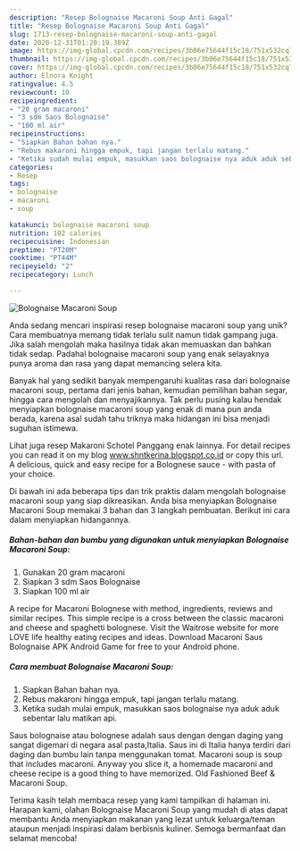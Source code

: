 ```yaml
---
description: "Resep Bolognaise Macaroni Soup Anti Gagal"
title: "Resep Bolognaise Macaroni Soup Anti Gagal"
slug: 1713-resep-bolognaise-macaroni-soup-anti-gagal
date: 2020-12-31T01:20:19.389Z
image: https://img-global.cpcdn.com/recipes/3b06e75644f15c18/751x532cq70/bolognaise-macaroni-soup-foto-resep-utama.jpg
thumbnail: https://img-global.cpcdn.com/recipes/3b06e75644f15c18/751x532cq70/bolognaise-macaroni-soup-foto-resep-utama.jpg
cover: https://img-global.cpcdn.com/recipes/3b06e75644f15c18/751x532cq70/bolognaise-macaroni-soup-foto-resep-utama.jpg
author: Elnora Knight
ratingvalue: 4.5
reviewcount: 10
recipeingredient:
- "20 gram macaroni"
- "3 sdm Saos Bolognaise"
- "100 ml air"
recipeinstructions:
- "Siapkan Bahan bahan nya."
- "Rebus makaroni hingga empuk, tapi jangan terlalu matang."
- "Ketika sudah mulai empuk, masukkan saos bolognaise nya aduk aduk sebentar lalu matikan api."
categories:
- Resep
tags:
- bolognaise
- macaroni
- soup

katakunci: bolognaise macaroni soup 
nutrition: 102 calories
recipecuisine: Indonesian
preptime: "PT20M"
cooktime: "PT44M"
recipeyield: "2"
recipecategory: Lunch

---
```



![Bolognaise Macaroni Soup](https://img-global.cpcdn.com/recipes/3b06e75644f15c18/751x532cq70/bolognaise-macaroni-soup-foto-resep-utama.jpg)

Anda sedang mencari inspirasi resep bolognaise macaroni soup yang unik? Cara membuatnya memang tidak terlalu sulit namun tidak gampang juga. Jika salah mengolah maka hasilnya tidak akan memuaskan dan bahkan tidak sedap. Padahal bolognaise macaroni soup yang enak selayaknya punya aroma dan rasa yang dapat memancing selera kita.

Banyak hal yang sedikit banyak mempengaruhi kualitas rasa dari bolognaise macaroni soup, pertama dari jenis bahan, kemudian pemilihan bahan segar, hingga cara mengolah dan menyajikannya. Tak perlu pusing kalau hendak menyiapkan bolognaise macaroni soup yang enak di mana pun anda berada, karena asal sudah tahu triknya maka hidangan ini bisa menjadi suguhan istimewa.

Lihat juga resep Makaroni Schotel Panggang enak lainnya. For detail recipes you can read it on my blog www.shntkerina.blogspot.co.id or copy this url. A delicious, quick and easy recipe for a Bolognese sauce - with pasta of your choice.


Di bawah ini ada beberapa tips dan trik praktis dalam mengolah bolognaise macaroni soup yang siap dikreasikan. Anda bisa menyiapkan Bolognaise Macaroni Soup memakai 3 bahan dan 3 langkah pembuatan. Berikut ini cara dalam menyiapkan hidangannya.

<!--inarticleads1-->

##### Bahan-bahan dan bumbu yang digunakan untuk menyiapkan Bolognaise Macaroni Soup:

1. Gunakan 20 gram macaroni
1. Siapkan 3 sdm Saos Bolognaise
1. Siapkan 100 ml air


A recipe for Macaroni Bolognese with method, ingredients, reviews and similar recipes. This simple recipe is a cross between the classic macaroni and cheese and spaghetti bolognese. Visit the Waitrose website for more LOVE life healthy eating recipes and ideas. Download Macaroni Saus Bolognaise APK Android Game for free to your Android phone. 

<!--inarticleads2-->

##### Cara membuat Bolognaise Macaroni Soup:

1. Siapkan Bahan bahan nya.
1. Rebus makaroni hingga empuk, tapi jangan terlalu matang.
1. Ketika sudah mulai empuk, masukkan saos bolognaise nya aduk aduk sebentar lalu matikan api.


Saus bolognaise atau bolognese adalah saus dengan dengan daging yang sangat digemari di negara asal pasta,Italia. Saus ini di Italia hanya terdiri dari daging dan bumbu lain tanpa menggunakan tomat. Macaroni soup is soup that includes macaroni. Anyway you slice it, a homemade macaroni and cheese recipe is a good thing to have memorized. Old Fashioned Beef &amp; Macaroni Soup. 

Terima kasih telah membaca resep yang kami tampilkan di halaman ini. Harapan kami, olahan Bolognaise Macaroni Soup yang mudah di atas dapat membantu Anda menyiapkan makanan yang lezat untuk keluarga/teman ataupun menjadi inspirasi dalam berbisnis kuliner. Semoga bermanfaat dan selamat mencoba!
